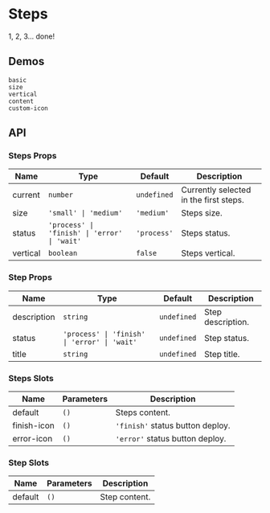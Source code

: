 # Steps

<!--single-column-->

1, 2, 3... done!

## Demos

```demo
basic
size
vertical
content
custom-icon
```

## API

### Steps Props

| Name | Type | Default | Description |
| --- | --- | --- | --- |
| current | `number` | `undefined` | Currently selected in the first steps. |
| size | `'small' \| 'medium'` | `'medium'` | Steps size. |
| status | `'process' \| 'finish' \| 'error' \| 'wait'` | `'process'` | Steps status. |
| vertical | `boolean` | `false` | Steps vertical. |

### Step Props

| Name | Type | Default | Description |
| --- | --- | --- | --- |
| description | `string` | `undefined` | Step description. |
| status | `'process' \| 'finish' \| 'error' \| 'wait'` | `undefined` | Step status. |
| title | `string` | `undefined` | Step title. |

### Steps Slots

| Name        | Parameters | Description                      |
| ----------- | ---------- | -------------------------------- |
| default     | `()`       | Steps content.                   |
| finish-icon | `()`       | `'finish'` status button deploy. |
| error-icon  | `()`       | `'error'` status button deploy.  |

### Step Slots

| Name    | Parameters | Description   |
| ------- | ---------- | ------------- |
| default | `()`       | Step content. |
